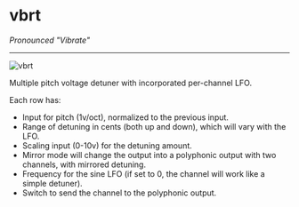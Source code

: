 # vbrt
_Pronounced "Vibrate"_
***
![vbrt](https://library.vcvrack.com/screenshots/cvly/vbrt.m.png)

Multiple pitch voltage detuner with incorporated per-channel LFO.

Each row has:
* Input for pitch (1v/oct), normalized to the previous input.
* Range of detuning in cents (both up and down), which will vary with the LFO.
* Scaling input (0-10v) for the detuning amount.
* Mirror mode will change the output into a polyphonic output with two channels, with mirrored detuning.
* Frequency for the sine LFO (if set to 0, the channel will work like a simple detuner).
* Switch to send the channel to the polyphonic output.